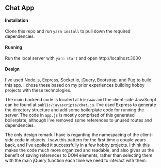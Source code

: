 ## Chat App

#### Installation
Clone this repo and run `yarn install` to pull down the required dependencies.

#### Running
Run the local server with `yarn start` and open http://localhost:3000

#### Design
I've used Node.js, Express, Socket.io, jQuery, Bootstrap, and Pug to build this app. I chose these based on my prior experiences building hobby projects with these technologies.

The main backend code is located at `bin/www` and the client-side JavaScript can be found at `public/javascripts/chat.js`. I've used Express to generate the directory structure and add some boilerplate code for running the server. The code in `app.js` is mostly comprised of this generated boilerplate, although I've removed some references to unused routes and dependencies.

The only design remark I have is regarding the namespacing of the client-side code in objects. I saw this pattern for the first time a couple years back, and I've applied it successfully in a few hobby projects. I think this makes the code much more organized and readable, and also gives us the benefit of saving references to DOM elements, rather than selecting them with the main jQuery function each time we need to interact with them.
